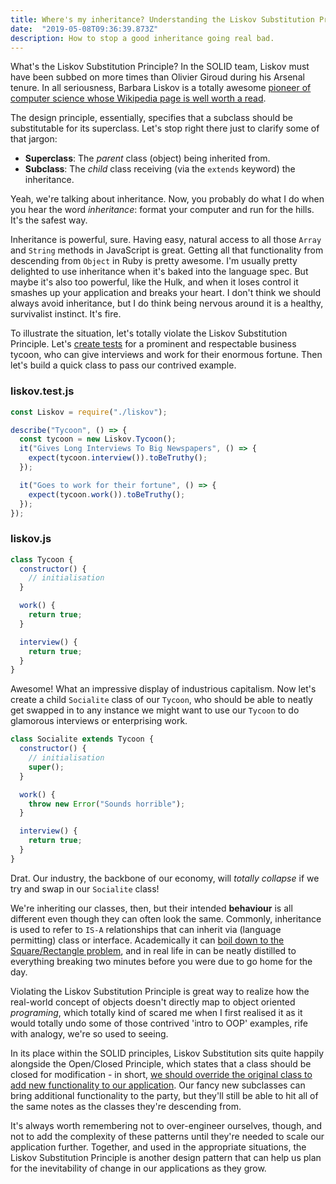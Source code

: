 ```yaml
---
title: Where's my inheritance? Understanding the Liskov Substitution Principle 
date:  "2019-05-08T09:36:39.873Z"
description: How to stop a good inheritance going real bad. 
---
```


What's the Liskov Substitution Principle? In the SOLID team, Liskov must have been subbed on more times than Olivier Giroud during his Arsenal tenure. In all seriousness, Barbara Liskov is a totally awesome [pioneer of computer science whose Wikipedia page is well worth a read](https://en.wikipedia.org/wiki/Barbara_Liskov). 

The design principle, essentially, specifies that a subclass should be substitutable for its superclass. Let's stop right there just to clarify some of that jargon: 

- **Superclass**: The *parent* class (object) being inherited from. 
- **Subclass**: The *child* class receiving (via the `extends` keyword) the inheritance. 

Yeah, we're talking about inheritance. Now, you probably do what I do when you hear the word *inheritance*: format your computer and run for the hills. It's the safest way.

Inheritance is powerful, sure. Having easy, natural access to all those `Array` and `String` methods in JavaScript is great. Getting all that functionality from descending from `Object` in Ruby is pretty awesome. I'm usually pretty delighted to use inheritance when it's baked into the language spec. But maybe it's also too powerful, like the Hulk, and when it loses control it smashes up your application and breaks your heart. I don't think we should always avoid inheritance, but I do think being nervous around it is a healthy, survivalist instinct. It's fire. 

To illustrate the situation, let's totally violate the Liskov Substitution Principle. Let's [create tests](https://jestjs.io/) for a prominent and respectable business tycoon, who can give interviews and work for their enormous fortune. Then let's build a quick class to pass our contrived example. 

### liskov.test.js
```javascript
const Liskov = require("./liskov");

describe("Tycoon", () => {
  const tycoon = new Liskov.Tycoon();
  it("Gives Long Interviews To Big Newspapers", () => {
    expect(tycoon.interview()).toBeTruthy();
  });

  it("Goes to work for their fortune", () => {
    expect(tycoon.work()).toBeTruthy();
  });
});
```

### liskov.js
```javascript
class Tycoon {
  constructor() {
    // initialisation
  }

  work() {
    return true;
  }

  interview() {
    return true;
  }
}
```

Awesome! What an impressive display of industrious capitalism. Now let's create a child `Socialite` class of our `Tycoon`, who should be able to neatly get swapped in to any instance we might want to use our `Tycoon` to do glamorous interviews or enterprising work. 

```javascript
class Socialite extends Tycoon {
  constructor() {
    // initialisation
    super();
  }

  work() {
    throw new Error("Sounds horrible");
  }

  interview() {
    return true;
  }
}
```

Drat. Our industry, the backbone of our economy, will *totally collapse* if we try and swap in our `Socialite` class! 

We're inheriting our classes, then, but their intended **behaviour** is all different even though they can often look the same. Commonly, inheritance is used to refer to `IS-A` relationships that can inherit via (language permitting) class or interface. Academically it can [boil down to the Square/Rectangle problem](https://en.wikipedia.org/wiki/Circle-ellipse_problem), and in real life in can be neatly distilled to everything breaking two minutes before you were due to go home for the day. 

Violating the Liskov Substitution Principle is great way to realize how the real-world concept of objects doesn't directly map to object oriented *programing*, which totally kind of scared me when I first realised it as it would totally undo some of those contrived 'intro to OOP' examples, rife with analogy, we're so used to seeing.  

In its place within the SOLID principles, Liskov Substitution sits quite happily alongside the Open/Closed Principle, which states that a class should be closed for modification - in short, [we should override the original class to add new functionality to our application](https://gaston.space/2019-04-25-exploring-the-open-closed-principle-with-the-ninja-turtles/). Our fancy new subclasses can bring additional functionality to the party, but they'll still be able to hit all of the same notes as the classes they're descending from. 

It's always worth remembering not to over-engineer ourselves, though, and not to add the complexity of these patterns until they're needed to scale our application further. Together, and used in the appropriate situations, the Liskov Substitution Principle is another design pattern that can help us plan for the inevitability of change in our applications as they grow. 
